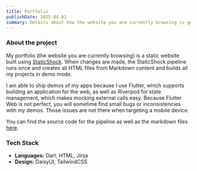 ```yaml
---
title: Portfolio
publishDate: 2025-04-01
summary: Details about how the website you are currently browsing is generated
---
```


### About the project

My portfolio (the website you are currently browsing) is a static website built using [StaticShock](https://staticshock.io/). When changes are made, the StaticShock pipeline runs once and creates all HTML files from Markdown content and builds all my projects in demo mode.

I am able to ship demos of my apps because I use Flutter, which supports building an application for the web, as well as Riverpod for state management, which makes mocking external calls easy. Because Flutter Web is not perfect, you will sometime find small bugs or inconsistencies with my demos. Those issues are not there when targeting a mobile device.

You can find the source code for the pipeline as well as the markdown files [here](https://github.com/V4ldum/portfolio).

### Tech Stack

- **Languages:** Dart, HTML, Jinja
- **Design:** DaisyUI, TailwindCSS